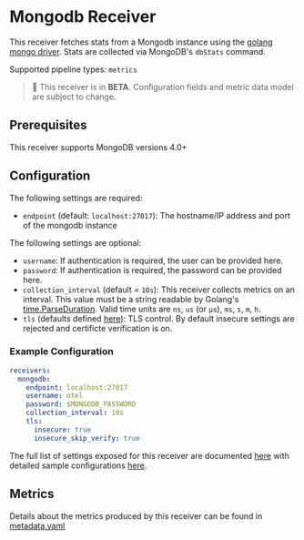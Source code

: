 
# Mongodb Receiver

This receiver fetches stats from a Mongodb instance using the [golang
mongo driver](https://github.com/mongodb/mongo-go-driver). Stats are collected
via MongoDB's `dbStats` command.

Supported pipeline types: `metrics`

> :construction: This receiver is in **BETA**. Configuration fields and metric data model are subject to change.
## Prerequisites

This receiver supports MongoDB versions 4.0+

## Configuration

The following settings are required:
- `endpoint` (default: `localhost:27017`): The hostname/IP address and port of the mongodb instance

The following settings are optional:
- `username`: If authentication is required, the user can be provided here.
- `password`: If authentication is required, the password can be provided here.
- `collection_interval` (default = `10s`): This receiver collects metrics on an interval. This value must be a string readable by Golang's [time.ParseDuration](https://pkg.go.dev/time#ParseDuration). Valid time units are `ns`, `us` (or `µs`), `ms`, `s`, `m`, `h`.
- `tls` (defaults defined [here](https://github.com/open-telemetry/opentelemetry-collector/blob/main/config/configtls/README.md)): TLS control. By default insecure settings are rejected and certificte verification is on.

### Example Configuration

```yaml
receivers:
  mongodb:
    endpoint: localhost:27017
    username: otel
    password: $MONGODB_PASSWORD
    collection_interval: 10s
    tls:
      insecure: true
      insecure_skip_verify: true
```

The full list of settings exposed for this receiver are documented [here](./config.go) with detailed sample configurations [here](./testdata/config.yaml).

## Metrics

Details about the metrics produced by this receiver can be found in [metadata.yaml](./metadata.yaml)
